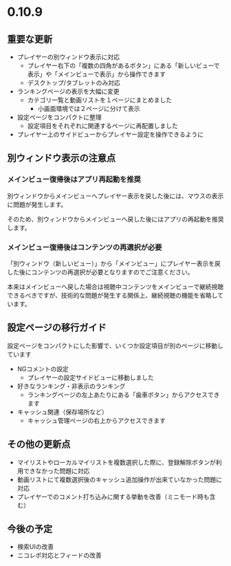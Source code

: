 ﻿# 0.10.9

## 重要な更新

* プレイヤーの別ウィンドウ表示に対応
  * プレイヤー右下の「複数の四角があるボタン」にある「新しいビューで表示」や「メインビューで表示」から操作できます
  * デスクトップ/タブレットのみ対応
* ランキングページの表示を大幅に変更
  * カテゴリ一覧と動画リストを１ページにまとめました
    * 小画面環境では２ページに分けて表示
* 設定ページをコンパクトに整理
  * 設定項目をそれぞれに関連するページに再配置しました
* プレイヤー上のサイドビューからプレイヤー設定を操作できるように


## 別ウィンドウ表示の注意点

### メインビュー復帰後はアプリ再起動を推奨

別ウィンドウからメインビューへプレイヤー表示を戻した後には、マウスの表示に問題が発生します。

そのため、別ウィンドウからメインビューへ戻した後にはアプリの再起動を推奨します。


### メインビュー復帰後はコンテンツの再選択が必要

「別ウィンドウ（新しいビュー）」から「メインビュー」にプレイヤー表示を戻した後にコンテンツの再選択が必要となりますのでご注意ください。

本来はメインビューへ戻した場合は視聴中コンテンツをメインビューで継続視聴できるべきですが、技術的な問題が発生する関係上、継続視聴の機能を省略しています。


## 設定ページの移行ガイド

設定ページをコンパクトにした影響で、いくつか設定項目が別のページに移動しています

* NGコメントの設定
  * プレイヤーの設定サイドビューに移動しました
* 好きなランキング・非表示のランキング
  * ランキングページの左上あたりにある「歯車ボタン」からアクセスできます
* キャッシュ関連（保存場所など）
  * キャッシュ管理ページの右上からアクセスできます


## その他の更新点

* マイリストやローカルマイリストを複数選択した際に、登録解除ボタンが利用できなかった問題に対応
* 動画リストにて複数選択後のキャッシュ追加操作が出来ていなかった問題に対応
* プレイヤーでのコメント打ち込みに関する挙動を改善（ミニモード時も含む）

## 今後の予定

* 検索UIの改善
* ニコレポ対応とフィードの改善